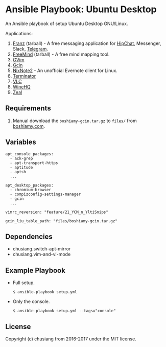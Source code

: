 # Ansible Playbook: Ubuntu Desktop

An Ansible playbook of setup Ubuntu Desktop GNU/Linux.

Applications:

1. [Franz](http://meetfranz.com/) (tarball) - A free messaging application for [HipChat](https://www.hipchat.com/), Messenger, Slack, [Telegram](https://telegram.org/).
1. [FreeMind](http://freemind.sourceforge.net/wiki/index.php/Main_Page) (tarball) - A free mind mapping tool.
1. [GVim](http://www.vim.org/)
1. [Gcin](http://hyperrate.com/dir.php?eid=67)
1. [NixNote2](https://github.com/baumgarr/nixnote2) - An unofficial Evernote client for Linux.
1. [Terminator](https://gnometerminator.blogspot.tw/)
1. [VLC](http://www.videolan.org/)
1. [WineHQ](https://wiki.winehq.org/Ubuntu)
1. [Zeal](https://zealdocs.org/)

## Requirements

1. Manual download the `boshiamy-gcin.tar.gz` to `files/` from [boshiamy.com](https://boshiamy.com).

## Variables

```
apt_console_packages:
  - ack-grep
  - apt-transport-https
  - aptitude
  - aptsh
  ...

apt_desktop_packages:
  - chromium-browser
  - compizconfig-settings-manager
  - gcin
  ...

vimrc_reversion: "feature/21_YCM_n_YltiSnips"

gcin_liu_table_path: "files/boshiamy-gcin.tar.gz"
```

## Dependencies

- chusiang.switch-apt-mirror
- chusiang.vim-and-vi-mode

## Example Playbook

- Full setup.

  ```
  $ ansible-playbook setup.yml
  ```

- Only the console.

  ```
  $ ansible-playbook setup.yml --tags="console"
  ```

## License

Copyright (c) chusiang from 2016-2017 under the MIT license.

